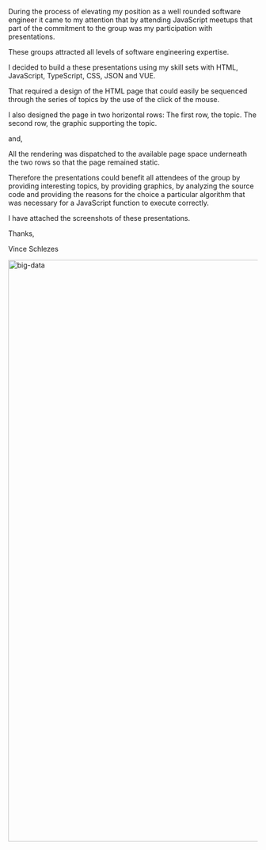 During the process of elevating my position as a well rounded software engineer it came to my attention that by attending JavaScript meetups that part of the commitment to the group was my participation with presentations. 

These groups attracted all levels of software engineering expertise. 

I decided to build a these presentations using my skill sets with HTML, JavaScript, TypeScript, CSS, JSON and VUE.  

That required a design of the HTML page that could easily be sequenced through the series of topics by the use of the click of the mouse.

I also designed the page in two horizontal rows: The first row, the topic. The second row, the  graphic supporting the topic.

and,

All the rendering was dispatched to the available page space underneath the two rows so that the page remained static.

Therefore the presentations could benefit all attendees of the group by providing interesting topics, by providing graphics, by analyzing the source code and providing the reasons for the choice a particular algorithm that was necessary for a JavaScript function to execute correctly.

I have attached the screenshots of these presentations.

Thanks,

Vince Schlezes

<img width="1861" height="1176" alt="big-data" src="https://github.com/user-attachments/assets/2a7dd2c2-ec29-4de1-9fc9-3b18495cf3cb" />

